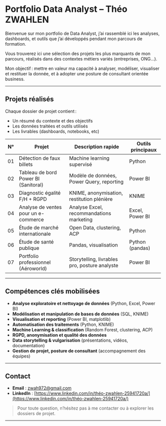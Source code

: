 # Portfolio Data Analyst – Théo ZWAHLEN

Bienvenue sur mon portfolio de Data Analyst, j’ai rassemblé ici les analyses, dashboards, et outils que j’ai développés pendant mon parcours de formation.

Vous trouverez ici une sélection des projets les plus marquants de mon parcours, réalisés dans des contextes métiers variés (entreprises, ONG…).  

Mon objectif : mettre en valeur ma capacité à analyser, modéliser, visualiser et restituer la donnée, et à adopter une posture de consultant orientée business.

---

## Projets réalisés

Chaque dossier de projet contient :  
- Un résumé du contexte et des objectifs  
- Les données traitées et outils utilisés  
- Les livrables (dashboards, notebooks, etc)

| N° | Projet                                    | Description rapide                                   | Outils principaux      |
|----|-------------------------------------------|------------------------------------------------------|-----------------------|
| 01 | Détection de faux billets                 | Machine learning supervisé                           | Python     |
| 02 | Tableau de bord Power BI (Sanitoral)      | Modèle de données, Power Query, reporting            | Power BI              |
| 03 | Diagnostic égalité F/H + RGPD             | KNIME, anonymisation, restitution plénière           | KNIME                 |
| 04 | Analyse de ventes pour un e-commerce      | Analyse Excel, recommandations marketing             | Excel, Power BI       |
| 05 | Étude de marché internationale            | Open Data, clustering, ACP                           | Python           |
| 06 | Étude de santé publique             | Pandas, visualisation            | Python (pandas)       |
| 07 | Portfolio professionnel (Aéroworld)       | Storytelling, livrables pro, posture analyste        | Power BI        |


---

## Compétences clés mobilisées

- **Analyse exploratoire et nettoyage de données** (Python, Excel, Power BI)
- **Modélisation et manipulation de bases de données** (SQL, KNIME)
- **Visualisation et reporting** (Power BI, matplotlib)
- **Automatisation des traitements** (Python, KNIME)
- **Machine Learning & classification** (Random Forest, clustering, ACP)
- **RGPD, anonymisation et qualité des données**
- **Data storytelling & vulgarisation** (présentations, vidéos, documentation)
- **Gestion de projet, posture de consultant** (accompagnement des équipes)

---

## Contact

- **Email** : [zwah972@gmail.com](mailto:zwah972@gmail.com)
- **LinkedIn** : [https://www.linkedin.com/in/théo-zwahlen-25941720a/](https://www.linkedin.com/in/théo-zwahlen-25941720a/)

> Pour toute question, n’hésitez pas à me contacter ou à explorer les dossiers de projet.  

---

